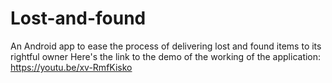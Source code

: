 # Lost-and-found
An Android app to ease the process of delivering lost and found items to its rightful owner
Here's the link to the demo of the working of the application: https://youtu.be/xv-RmfKisko
